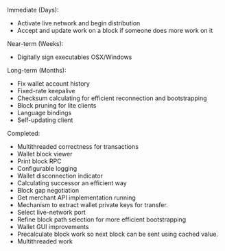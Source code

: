Immediate (Days):
* Activate live network and begin distribution
* Accept and update work on a block if someone does more work on it  

Near-term (Weeks):
* Digitally sign executables OSX/Windows

Long-term (Months):
* Fix wallet account history
* Fixed-rate keepalive
* Checksum calculating for efficient reconnection and bootstrapping
* Block pruning for lite clients
* Language bindings
* Self-updating client

Completed:
* Multithreaded correctness for transactions
* Wallet block viewer
* Print block RPC
* Configurable logging
* Wallet disconnection indicator
* Calculating successor an efficient way
* Block gap negotiation  
* Get merchant API implementation running  
* Mechanism to extract wallet private keys for transfer.  
* Select live-network port  
* Refine block path selection for more efficient bootstrapping  
* Wallet GUI improvements  
* Precalculate block work so next block can be sent using cached value.
* Multithreaded work  